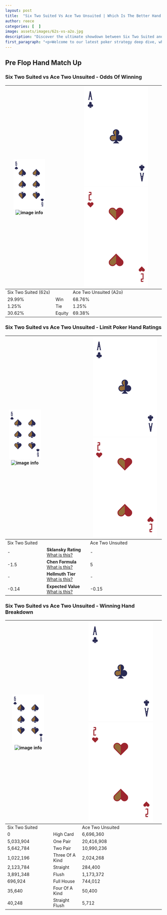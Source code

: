 ```yaml
---
layout: post
title:  "Six Two Suited Vs Ace Two Unsuited | Which Is The Better Hand In Poker? A Complete Guide"
author: reece
categories: [  ]
image: assets/images/62s-vs-a2o.jpg
description: "Discover the ultimate showdown between Six Two Suited and Ace Two Unsuited in poker! Uncover the odds, strategies, and scenarios where one hand triumphs over the other. Get ready to up your poker game with this thrilling analysis."
first_paragraph: "<p>Welcome to our latest poker strategy deep dive, where we're pitting two distinct hands against each other in a high-stakes showdown: Six Two Suited vs Ace Two Unsuited.</p><p>In the dynamic world of poker, every decision counts, and knowing which hand holds the upper hand is key to your success at the table.</p><p>In this article, we'll dissect these two hands, explore the scenarios where one dominates the other, and equip you with the knowledge to make strategic choices that can tip the odds in your favor.</p><p>Get ready to unravel the intriguing dynamics of these poker hands and elevate your game to new heights.</p>"
---
```




[comment]: # (sp0)

## Pre Flop Hand Match Up

<div class="table hand-ratings" markdown="1"> 



### Six Two Suited vs Ace Two Unsuited - Odds Of Winning


    
| ![image info](assets/images/hand1/6.png) ![image info](assets/images/hand1/2s.png) |  | ![image info](assets/images/hand2/A.png) ![image info](assets/images/hand2/2o.png) |
| -------- | -------- | -------- |
| Six Two Suited (62s) |  | Ace Two Unsuited (A2o) |
| 29.99% | Win | 68.76% |
| 1.25% | Tie | 1.25% |
| 30.62% | Equity | 69.38% |




[comment]: # (sp1)



### Six Two Suited vs Ace Two Unsuited - Limit Poker Hand Ratings


    
| ![image info](assets/images/hand1/6.png) ![image info](assets/images/hand1/2s.png) |  | ![image info](assets/images/hand2/A.png) ![image info](assets/images/hand2/2o.png) |
| -------- | -------- | -------- |
| Six Two Suited |  | Ace Two Unsuited |
| - | **Sklansky Rating** [What is this?](/sklansky-rating-explained) | - |
| -1.5 | **Chen Formula** [What is this?](/chen-formula-explained) | 5 |
| - | **Hellmuth Tier** [What is this?](/Hellmuth-tier-explained) | - |
| -0.14 | **Expected Value** [What is this?](/expected-value-explained) | -0.15 |




[comment]: # (sp2)



### Six Two Suited vs Ace Two Unsuited - Winning Hand Breakdown


    
| ![image info](assets/images/hand1/6.png) ![image info](assets/images/hand1/2s.png) |  | ![image info](assets/images/hand2/A.png) ![image info](assets/images/hand2/2o.png) |
| -------- | -------- | -------- |
| Six Two Suited |  | Ace Two Unsuited |
| 0 | High Card | 6,696,360 |
| 5,033,904 | One Pair | 20,416,908 |
| 5,642,784 | Two Pair | 10,990,236 |
| 1,022,196 | Three Of A Kind | 2,024,268 |
| 2,123,784 | Straight | 284,400 |
| 3,891,348 | Flush | 1,173,372 |
| 696,924 | Full House | 744,012 |
| 35,640 | Four Of A Kind | 50,400 |
| 40,248 | Straight Flush | 5,712 |




[comment]: # (sp3)



</div>

[comment]: # (sp4)



[comment]: # (sp5)

